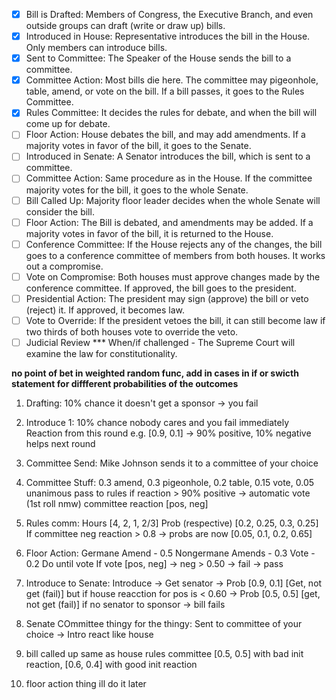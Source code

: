- [x] Bill is Drafted: Members of Congress, the Executive Branch, and even outside groups can draft (write or draw up) bills.
- [x] Introduced in House: Representative introduces the bill in the House. Only members can introduce bills.
- [x] Sent to Committee: The Speaker of the House sends the bill to a committee.
- [x] Committee Action: Most bills die here. The committee may pigeonhole, table, amend, or vote on the bill. If a bill passes, it goes to the Rules Committee.
- [x] Rules Committee: It decides the rules for debate, and when the bill will come up for debate.
- [ ] Floor Action: House debates the bill, and may add amendments. If a majority votes in favor of the bill, it goes to the Senate.
- [ ] Introduced in Senate: A Senator introduces the bill, which is sent to a committee.
- [ ] Committee Action: Same procedure as in the House. If the committee majority votes for the bill, it goes to the whole Senate.
- [ ] Bill Called Up: Majority floor leader decides when the whole Senate will consider the bill.
- [ ] Floor Action: The Bill is debated, and amendments may be added. If a majority votes in favor of the bill, it is returned to the House.
- [ ] Conference Committee: If the House rejects any of the changes, the bill goes to a conference committee of members from both houses. It works out a compromise.
- [ ] Vote on Compromise: Both houses must approve changes made by the conference committee. If approved, the bill goes to the president.
- [ ] Presidential Action: The president may sign (approve) the bill or veto (reject) it. If approved, it becomes law.
- [ ] Vote to Override: If the president vetoes the bill, it can still become law if two thirds of both houses vote to override the veto.
- [ ] Judicial Review *** When/if challenged - The Supreme Court will examine the law for constitutionality. 

**no point of bet in weighted random func, add in cases in if or swicth statement for diffferent probabilities of the outcomes**



1. Drafting: 10% chance it doesn't get a sponsor -> you fail
2. Introduce 1: 10% chance nobody cares and you fail immediately
    Reaction from this round e.g. [0.9, 0.1] -> 90% positive, 10% negative helps next round
3. Committee Send: Mike Johnson sends it to a committee of your choice
4. Committee Stuff: 0.3 amend, 0.3 pigeonhole, 0.2 table, 0.15 vote, 0.05 unanimous pass to rules
            if reaction > 90% positive -> automatic vote (1st roll nmw)
            committee reaction [pos, neg]
5. Rules comm: Hours [4, 2, 1, 2/3] Prob (respective) [0.2, 0.25, 0.3, 0.25]
               If committee neg reaction > 0.8 -> probs are now [0.05, 0.1, 0.2, 0.65]
6. Floor Action: 
    Germane Amend - 0.5
    Nongermane Amends - 0.3
    Vote - 0.2
    Do until vote
    If vote [pos, neg] -> neg > 0.50 -> fail
                            -> pass
7. Introduce to Senate: 
    Introduce -> Get senator -> Prob [0.9, 0.1] [Get, not get (fail)] but if house reacction for pos is < 0.60 -> Prob [0.5, 0.5] [get, not get (fail)] 
    if no senator to sponsor -> bill fails


8. Senate COmmittee thingy for the thingy: 
    Sent to committee of your choice ->
    Intro react like house

9. bill called up 
same as house rules committee
[0.5, 0.5] with bad init reaction, [0.6, 0.4] with good init reaction

10. floor action thing ill do it later